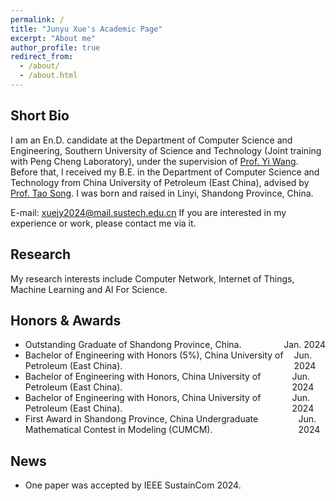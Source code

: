 ```yaml
---
permalink: /
title: "Junyu Xue's Academic Page"
excerpt: "About me"
author_profile: true
redirect_from: 
  - /about/
  - /about.html
---
```

Short Bio
------
I am an En.D. candidate at the Department of Computer Science and Engineering, Southern University of Science and Technology (Joint training with Peng Cheng Laboratory), under the supervision of [Prof. Yi Wang](https://faculty.sustech.edu.cn/?tagid=wangy37&iscss=1&snapid=1&orderby=date&go=1). Before that, I received my B.E. in the Department of Computer Science and Technology from China University of Petroleum (East China), advised by [Prof. Tao Song](https://computer.upc.edu.cn/2017/0313/c6289a103931/page.htm). I was born and raised in Linyi, Shandong Province, China.<br>

<!-- Welcome to my [Knowledge Database](https://www.yuque.com/junry). I will share some life feelings, knowledge path there. -->

E-mail: xuejy2024@mail.sustech.edu.cn
If you are interested in my experience or work, please contact me via it.


Research
------
My research interests include Computer Network, Internet of Things, Machine Learning and AI For Science.

Honors & Awards
------
- <div style="display: flex; justify-content: space-between;">
    <span>Outstanding Graduate of Shandong Province, China.</span>
    <span>Jan. 2024</span>
  </div>
- <div style="display: flex; justify-content: space-between;">
    <span>Bachelor of Engineering with Honors (5%), China University of Petroleum (East China).</span>
    <span>Jun. 2024</span>
  </div>
- <div style="display: flex; justify-content: space-between;">
    <span>Bachelor of Engineering with Honors, China University of Petroleum (East China).</span>
    <span>Jun. 2024</span>
  </div>
- <div style="display: flex; justify-content: space-between;">
    <span>Bachelor of Engineering with Honors, China University of Petroleum (East China).</span>
    <span>Jun. 2024</span>
  </div>
- <div style="display: flex; justify-content: space-between;">
    <span>First Award in Shandong Province, China Undergraduate Mathematical Contest in Modeling (CUMCM).</span>
    <span>Jun. 2024</span>
  </div>

News
------
- One paper was accepted by IEEE SustainCom 2024. 
